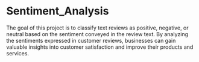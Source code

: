 # Sentiment_Analysis
The goal of this project is to classify text reviews as positive, negative, or neutral based on the sentiment conveyed in the review text. By analyzing the sentiments expressed in customer reviews, businesses can gain valuable insights into customer satisfaction and improve their products and services.
